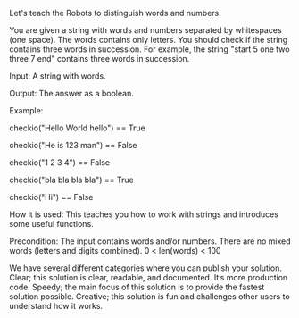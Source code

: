 Let's teach the Robots to distinguish words and numbers.

You are given a string with words and numbers separated by whitespaces (one space). The words contains only letters. You should check if the string contains three words in succession. For example, the string "start 5 one two three 7 end" contains three words in succession.

Input: A string with words.

Output: The answer as a boolean.

Example:

checkio("Hello World hello") == True

checkio("He is 123 man") == False

checkio("1 2 3 4") == False

checkio("bla bla bla bla") == True

checkio("Hi") == False

    

How it is used: This teaches you how to work with strings and introduces some useful functions.

Precondition: The input contains words and/or numbers. There are no mixed words (letters and digits combined).
0 < len(words) < 100

We have several different categories where you can publish your solution. Clear; this solution is clear, readable, and documented. It’s more production code. Speedy; the main focus of this solution is to provide the fastest solution possible. Creative; this solution is fun and challenges other users to understand how it works.
